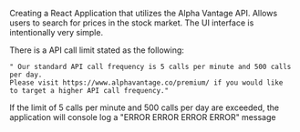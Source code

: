 Creating a React Application that utilizes the Alpha Vantage API. 
Allows users to search for prices in the stock market.
The UI interface is intentionally very simple.


There is a API call limit stated as the following:

    " Our standard API call frequency is 5 calls per minute and 500 calls per day. 
    Please visit https://www.alphavantage.co/premium/ if you would like 
    to target a higher API call frequency."

If the limit of 5 calls per minute and 500 calls per day are exceeded, the application will console log a "ERROR ERROR ERROR ERROR" message


